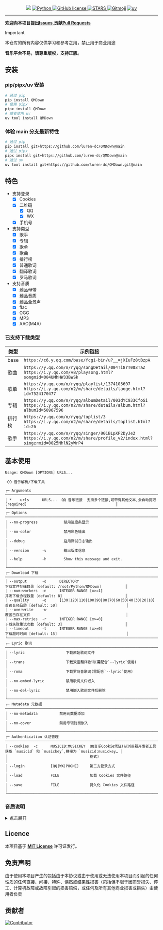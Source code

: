 <div align="center">
    <a>
        <img src="https://socialify.git.ci/luren-dc/QMDown/image?description=1&font=Source%20Code%20Pro&language=1&logo=https%3A%2F%2Fy.qq.com%2Fmediastyle%2Fmod%2Fmobile%2Fimg%2Flogo.svg&name=1&pattern=Overlapping%20Hexagons&theme=Auto"/>
    </a>
    <a href="https://www.python.org">
        <img src="https://img.shields.io/badge/Python-3.10|3.11|3.12-blue" alt="Python"/>
    </a>
    <a href="https://github.com/luren-dc/QMDown?tab=MIT-1-ov-file">
        <img src="https://img.shields.io/github/license/luren-dc/QMDown" alt="GitHub license"/>
    </a>
    <a href="https://github.com/luren-dc/QMDown/stargazers">
        <img src="https://img.shields.io/github/stars/luren-dc/QMDown?color=yellow&label=Github%20Stars" alt="STARS"/>
    </a>
    <a href="https://gitmoji.dev"><img alt="Gitmoji" src="https://img.shields.io/badge/gitmoji-%20😜%20😍-FFDD67?style=flat-square"></a>
    <a href="https://github.com/astral-sh/uv">
      <img src="https://img.shields.io/endpoint?url=https://raw.githubusercontent.com/astral-sh/uv/main/assets/badge/v0.json" alt="uv"/>
    </a>
</div>

---

**欢迎向本项目提出[Issues](https://github.com/luren-dc/QMDown/issues),贡献[Pull Requests](https://github.com/luren-dc/QMDown/pulls)**

> [!IMPORTANT]
> 本仓库的所有内容仅供学习和参考之用，禁止用于商业用途
>
> **音乐平台不易，请尊重版权，支持正版。**

## 安装

### pip/pipx/uv 安装

```bash
# 通过 pip
pip install QMDown
# 使用 pipx
pipx install QMDown
# 或者使用 uv
uv tool install QMDown
```

### 体验 main 分支最新特性

```bash
# 通过 pip
pip install git+https://github.com/luren-dc/QMDown@main
# 通过 pipx
pipx install git+https://github.com/luren-dc/QMDown@main
# 通过 uv
uv tool install git+https://github.com/luren-dc/QMDown.git@main
```

## 特色

- 支持登录
  - [x] Cookies
  - [x] 二维码
    - [x] QQ
    - [x] WX
  - [x] 手机号
- 支持类型
  - [x] 歌手
  - [x] 专辑
  - [x] 歌单
  - [x] 歌曲
  - [x] 排行榜
  - [x] 普通歌词
  - [x] 翻译歌词
  - [x] 罗马歌词
- 支持音质
  - [x] 臻品母带
  - [x] 臻品音质
  - [x] 臻品全景声
  - [x] flac
  - [x] OGG
  - [x] MP3
  - [x] AAC(M4A)

### 已支持下载类型

| 类型   | 示例链接                                                                                                                             |
| ------ | ------------------------------------------------------------------------------------------------------------------------------------ |
| base   | `https://c6.y.qq.com/base/fcgi-bin/u?__=jXIuFz8tBzpA`                                                                                |
| 歌曲   | `https://y.qq.com/n/ryqq/songDetail/004Ti8rT003TaZ` <br/> `https://i.y.qq.com/v8/playsong.html?songmid=004UMhHW33BWSk`               |
| 歌单   | `https://y.qq.com/n/ryqq/playlist/1374105607` <br/> `https://i.y.qq.com/n2/m/share/details/taoge.html?id=7524170477`                 |
| 专辑   | `https://y.qq.com/n/ryqq/albumDetail/003dYC933CfoSi` <br/> `https://i.y.qq.com/n2/m/share/details/album.html?albumId=50967596`       |
| 排行榜 | `https://y.qq.com/n/ryqq/toplist/3` <br/> `https://i.y.qq.com/n2/m/share/details/toplist.html?id=26`                                 |
| 歌手   | `https://y.qq.com/n/ryqq/singer/001BLpXF2DyJe2` <br/> `https://i.y.qq.com/n2/m/share/profile_v2/index.html?singermid=0025NhlN2yWrP4` |

## 基本使用

```console
Usage: QMDown [OPTIONS] URLS...

 QQ 音乐解析/下载工具

╭─ Arguments ────────────────────────────────────────────────────────────────────────────────────────────────────────────────────╮
│ *    urls      URLS...  QQ 音乐链接  支持多个链接,可带有其他文本,会自动提取 [required]                                         │
╰────────────────────────────────────────────────────────────────────────────────────────────────────────────────────────────────╯
╭─ Options ──────────────────────────────────────────────────────────────────────────────────────────────────────────────────────╮
│ --no-progress            禁用进度条显示                                                                                        │
│ --no-color               禁用彩色输出                                                                                          │
│ --debug                  启用调试日志输出                                                                                      │
│ --version      -v        输出版本信息                                                                                          │
│ --help         -h        Show this message and exit.                                                                           │
╰────────────────────────────────────────────────────────────────────────────────────────────────────────────────────────────────╯
╭─ Download 下载 ────────────────────────────────────────────────────────────────────────────────────────────────────────────────╮
│ --output       -o      DIRECTORY                                     下载文件存储目录 [default: /root/Python/QMDown]           │
│ --num-workers  -n      INTEGER RANGE [x>=1]                          并发下载协程数量 [default: 8]                             │
│ --quality      -q      [130|120|110|100|90|80|70|60|50|40|30|20|10]  首选音频品质 [default: 50]                                │
│ --overwrite    -w                                                    覆盖已存在文件                                            │
│ --max-retries  -r      INTEGER RANGE [x>=0]                          下载失败重试次数 [default: 3]                             │
│ --timeout      -t      INTEGER RANGE [x>=0]                          下载超时时间 [default: 15]                                │
╰────────────────────────────────────────────────────────────────────────────────────────────────────────────────────────────────╯
╭─ Lyric 歌词 ───────────────────────────────────────────────────────────────────────────────────────────────────────────────────╮
│ --lyric                   下载原始歌词文件                                                                                     │
│ --trans                   下载双语翻译歌词(需配合`--lyric`使用)                                                                │
│ --roma                    下载罗马音歌词(需配合`--lyric`使用)                                                                  │
│ --no-embed-lyric          禁用歌词文件嵌入                                                                                     │
│ --no-del-lyric            禁用嵌入歌词文件后删除                                                                               │
╰────────────────────────────────────────────────────────────────────────────────────────────────────────────────────────────────╯
╭─ Metadata 元数据 ──────────────────────────────────────────────────────────────────────────────────────────────────────────────╮
│ --no-metadata          禁用元数据添加                                                                                          │
│ --no-cover             禁用专辑封面嵌入                                                                                        │
╰────────────────────────────────────────────────────────────────────────────────────────────────────────────────────────────────╯
╭─ Authentication 认证管理 ──────────────────────────────────────────────────────────────────────────────────────────────────────╮
│ --cookies  -c      MUSICID:MUSICKEY  QQ音乐Cookie凭证(从浏览器开发者工具获取 `musicid` 和 `musickey`,拼接为 `musicid:musickey… │
│                                      格式)                                                                                     │
│ --login            [QQ|WX|PHONE]     第三方登录方式                                                                            │
│ --load             FILE              加载 Cookies 文件路径                                                                     │
│ --save             FILE              持久化 Cookies 文件路径                                                                   │
╰────────────────────────────────────────────────────────────────────────────────────────────────────────────────────────────────╯
```

### 音质说明

<details>
<summary>点击展开</summary>

| 音频格式 | code |
| -------- | ---- |
| MASTER   | 130  |
| ATMOS_2  | 120  |
| ATMOS_51 | 110  |
| FLAC     | 100  |
| OGG_640  | 90   |
| OGG_320  | 80   |
| MP3_320  | 70   |
| OGG_192  | 60   |
| MP3_128  | 50   |
| OGG_96   | 40   |
| ACC_192  | 30   |
| ACC_96   | 20   |
| ACC_48   | 10   |

</details>

## Licence

本项目基于 **[MIT License](https://github.com/luren-dc/QMDown?tab=MIT-1-ov-file)** 许可证发行。

## 免责声明

由于使用本项目产生的包括由于本协议或由于使用或无法使用本项目而引起的任何性质的任何直接、间接、特殊、偶然或结果性损害（包括但不限于因商誉损失、停工、计算机故障或故障引起的损害赔偿，或任何及所有其他商业损害或损失）由使用者负责

## 贡献者

[![Contributor](https://contrib.rocks/image?repo=luren-dc/QMDown)](https://github.com/luren-dc/QMDown/graphs/contributors)
